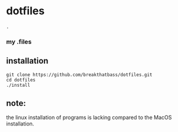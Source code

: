 # dotfiles
`.`

### my .files

## installation
```
git clone https://github.com/breakthatbass/dotfiles.git
cd dotfiles
./install
```

## note:
the linux installation of programs is lacking compared to the MacOS
installation.
